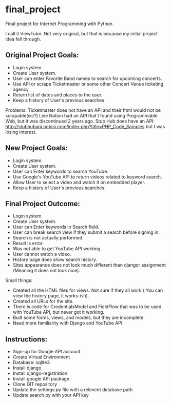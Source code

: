 final_project
=============

Final project for Internet Programming with Python

I call it ViewTube. Not very original, but that is because my initial project idea fell through.


Original Project Goals:
----------------------
* Login system.
* Create User system.
* User can enter Favorite Band names to search for upcoming concerts.
* Use API or scrape Ticketmaster or some other Concert Venue ticketing agency.
* Return list of dates and places to the user.
* Keep a history of User's previous searches.

Problems: Ticketmaster does not have an API and their html would not be scrapable(sic?)
Live Nation had an API that I found using Programmable Web, but it was discontinued 2 years ago.
Stub Hub does have an API: http://stubhubapi.nobisi.com/index.php?title=PHP_Code_Samples but I was losing interest.

New Project Goals:
-----------------
* Login system.
* Create User system.
* User can Enter keywords to search YouTube.
* Use Google's YouTube API to return videos related to keyword search.
* Allow User to select a video and watch it on embedded player.
* Keep a history of User's previous searches.


Final Project Outcome:
----------------------
* Login system.
* Create User system.
* User can Enter keywords in Search field.
* User can break search view if they submit a search before signing in.
* Search is not actually performed.
* Result is error.
* Was not able to get YouTube API working.
* User cannot watch a video.
* History page does show search history.
* Sites appearance does not look much different than djangor assignment (Meaning it does not look nice).

Small things: 
* Created all the HTML files for views. Not sure if they all work ( You can view the history page, it works-ish).
* Created all URLs for the site.
* There is code for CredentialsModel and FieldFlow that was to be used with YouTube API, but never got it working.
* Built some forms, views, and models, but they are incomplete.
* Need more familiarity with Django and YouTube API.

Instructions:
-------------
* Sign-up for Google API account
* Create Virtual Environment
* Database: sqlite3
* Install django
* Install django-registration
* Install google API package
* Clone GIT repository
* Update the settings.py file with a relevent database path
* Update search.py with your API key
